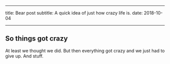 - - - -
title: Bear post
subtitle: A quick idea of just how crazy life is.
date: 2018-10-04
- - - -
## So things got crazy 
At least we thought we did.
But then everything got crazy and we just had to give up. 
And stuff. 